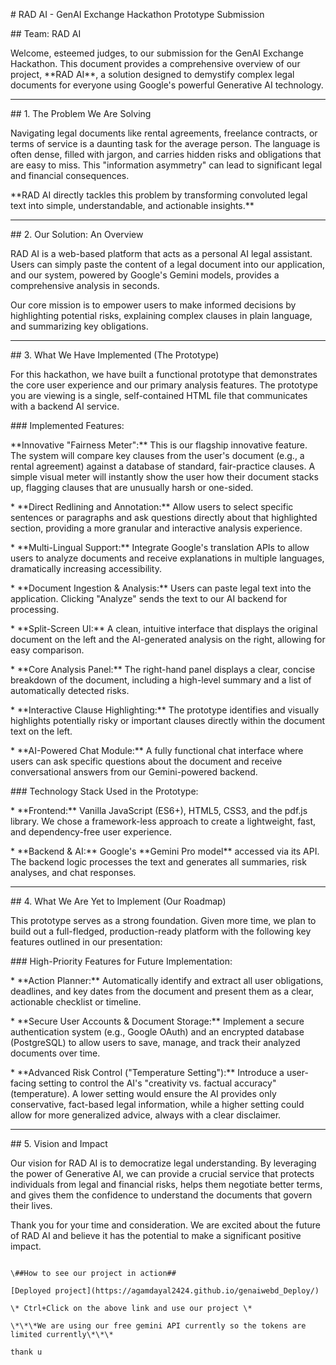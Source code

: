 \# RAD AI - GenAI Exchange Hackathon Prototype Submission



\## Team: RAD AI



Welcome, esteemed judges, to our submission for the GenAI Exchange Hackathon. This document provides a comprehensive overview of our project, \*\*RAD AI\*\*, a solution designed to demystify complex legal documents for everyone using Google's powerful Generative AI technology.



---



\## 1. The Problem We Are Solving



Navigating legal documents like rental agreements, freelance contracts, or terms of service is a daunting task for the average person. The language is often dense, filled with jargon, and carries hidden risks and obligations that are easy to miss. This "information asymmetry" can lead to significant legal and financial consequences.



\*\*RAD AI directly tackles this problem by transforming convoluted legal text into simple, understandable, and actionable insights.\*\*



---



\## 2. Our Solution: An Overview



RAD AI is a web-based platform that acts as a personal AI legal assistant. Users can simply paste the content of a legal document into our application, and our system, powered by Google's Gemini models, provides a comprehensive analysis in seconds.



Our core mission is to empower users to make informed decisions by highlighting potential risks, explaining complex clauses in plain language, and summarizing key obligations.



---



\## 3. What We Have Implemented (The Prototype)



For this hackathon, we have built a functional prototype that demonstrates the core user experience and our primary analysis features. The prototype you are viewing is a single, self-contained HTML file that communicates with a backend AI service.



\### Implemented Features:



\*\*Innovative "Fairness Meter":\*\* This is our flagship innovative feature. The system will compare key clauses from the user's document (e.g., a rental agreement) against a database of standard, fair-practice clauses. A simple visual meter will instantly show the user how their document stacks up, flagging clauses that are unusually harsh or one-sided.

\*   \*\*Direct Redlining and Annotation:\*\* Allow users to select specific sentences or paragraphs and ask questions directly about that highlighted section, providing a more granular and interactive analysis experience.

\*   \*\*Multi-Lingual Support:\*\* Integrate Google's translation APIs to allow users to analyze documents and receive explanations in multiple languages, dramatically increasing accessibility.



\*   \*\*Document Ingestion \& Analysis:\*\* Users can paste legal text into the application. Clicking "Analyze" sends the text to our AI backend for processing.

\*   \*\*Split-Screen UI:\*\* A clean, intuitive interface that displays the original document on the left and the AI-generated analysis on the right, allowing for easy comparison.

\*   \*\*Core Analysis Panel:\*\* The right-hand panel displays a clear, concise breakdown of the document, including a high-level summary and a list of automatically detected risks.

\*   \*\*Interactive Clause Highlighting:\*\* The prototype identifies and visually highlights potentially risky or important clauses directly within the document text on the left.

\*   \*\*AI-Powered Chat Module:\*\* A fully functional chat interface where users can ask specific questions about the document and receive conversational answers from our Gemini-powered backend.



\### Technology Stack Used in the Prototype:



\*   \*\*Frontend:\*\* Vanilla JavaScript (ES6+), HTML5, CSS3, and the pdf.js library. We chose a framework-less approach to create a lightweight, fast, and dependency-free user experience.

\*   \*\*Backend \& AI:\*\* Google's \*\*Gemini Pro model\*\* accessed via its API. The backend logic processes the text and generates all summaries, risk analyses, and chat responses.



---



\## 4. What We Are Yet to Implement (Our Roadmap)



This prototype serves as a strong foundation. Given more time, we plan to build out a full-fledged, production-ready platform with the following key features outlined in our presentation:



\### High-Priority Features for Future Implementation:



\*   \*\*Action Planner:\*\* Automatically identify and extract all user obligations, deadlines, and key dates from the document and present them as a clear, actionable checklist or timeline.

\*   \*\*Secure User Accounts \& Document Storage:\*\* Implement a secure authentication system (e.g., Google OAuth) and an encrypted database (PostgreSQL) to allow users to save, manage, and track their analyzed documents over time.

\*   \*\*Advanced Risk Control ("Temperature Setting"):\*\* Introduce a user-facing setting to control the AI's "creativity vs. factual accuracy" (temperature). A lower setting would ensure the AI provides only conservative, fact-based legal information, while a higher setting could allow for more generalized advice, always with a clear disclaimer.



---



\## 5. Vision and Impact



Our vision for RAD AI is to democratize legal understanding. By leveraging the power of Generative AI, we can provide a crucial service that protects individuals from legal and financial risks, helps them negotiate better terms, and gives them the confidence to understand the documents that govern their lives.



Thank you for your time and consideration. We are excited about the future of RAD AI and believe it has the potential to make a significant positive impact.

```

\##How to see our project in action##

[Deployed project](https://agamdayal2424.github.io/genaiwebd_Deploy/)

\* Ctrl+Click on the above link and use our project \*

\*\*\*We are using our free gemini API currently so the tokens are limited currently\*\*\*

thank u